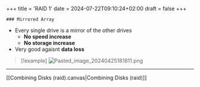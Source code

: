 +++
title = 'RAID 1'
date = 2024-07-22T09:10:24+02:00
draft = false
+++

    ### Mirrored Array 

- Every single drive is a mirror of the other drives
	- **No speed increase**
	- **No storage increase** 
- Very good agaisnt **data loss**
>[!example]
![Pasted_image_20240425181811.png](/Notes/Pasted_image_20240425181811.png)


---
[[Combining Disks (raid).canvas|Combining Disks (raid)]]